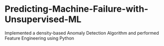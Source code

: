 # Predicting-Machine-Failure-with-Unsupervised-ML
Implemented a density-based Anomaly Detection Algorithm and performed Feature Engineering using Python
